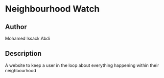 # Neighbourhood Watch

## Author
Mohamed Issack Abdi

## Description
A website to keep a user in the loop about everything happening within their neighbourhood